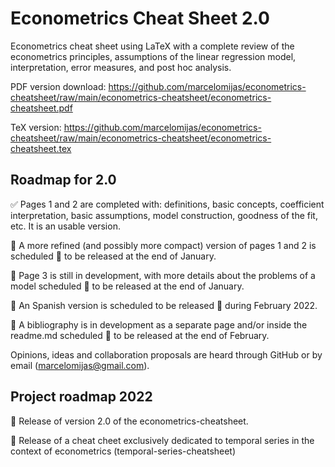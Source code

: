 # Econometrics Cheat Sheet 2.0

Econometrics cheat sheet using LaTeX with a complete review of the econometrics principles, assumptions of the linear regression model, interpretation, error measures, and post hoc analysis.

PDF version download: https://github.com/marcelomijas/econometrics-cheatsheet/raw/main/econometrics-cheatsheet/econometrics-cheatsheet.pdf

TeX version: https://github.com/marcelomijas/econometrics-cheatsheet/raw/main/econometrics-cheatsheet/econometrics-cheatsheet.tex

## Roadmap for 2.0

:white_check_mark: Pages 1 and 2 are completed with: definitions, basic concepts, coefficient interpretation, basic assumptions,  model construction, goodness of the fit, etc. It is an usable version.

:construction: A more refined (and possibly more compact) version of pages 1 and 2 is scheduled :date: to be released at the end of January.

:construction: Page 3 is still in development, with more details about the problems of a model scheduled :date: to be released at the end of January.

:construction: An Spanish version is scheduled to be released :date: during February 2022.

:construction: A bibliography is in development as a separate page and/or inside the readme.md scheduled :date: to be released at the end of February. 

Opinions, ideas and collaboration proposals are heard through GitHub or by email (marcelomijas@gmail.com).

## Project roadmap 2022

:construction: Release of version 2.0 of the econometrics-cheatsheet.

:construction: Release of a cheat cheet exclusively dedicated to temporal series in the context of econometrics (temporal-series-cheatsheet)
